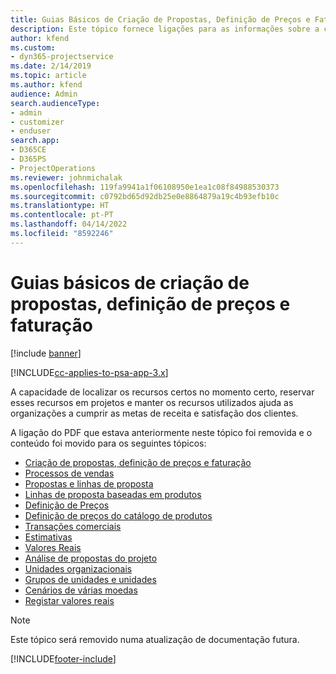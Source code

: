```yaml
---
title: Guias Básicos de Criação de Propostas, Definição de Preços e Faturação
description: Este tópico fornece ligações para as informações sobre a criação básica de propostas, a definição de preços e a faturação no Project Service Automation.
author: kfend
ms.custom:
- dyn365-projectservice
ms.date: 2/14/2019
ms.topic: article
ms.author: kfend
audience: Admin
search.audienceType:
- admin
- customizer
- enduser
search.app:
- D365CE
- D365PS
- ProjectOperations
ms.reviewer: johnmichalak
ms.openlocfilehash: 119fa9941a1f06108950e1ea1c08f84988530373
ms.sourcegitcommit: c0792bd65d92db25e0e8864879a19c4b93efb10c
ms.translationtype: HT
ms.contentlocale: pt-PT
ms.lasthandoff: 04/14/2022
ms.locfileid: "8592246"
---
```

# <a name="basic-guide-to-quoting-pricing-and-billing"></a>Guias básicos de criação de propostas, definição de preços e faturação

[!include [banner](../../includes/psa-now-project-operations.md)]

[!INCLUDE[cc-applies-to-psa-app-3.x](../../includes/cc-applies-to-psa-app-3x.md)]

A capacidade de localizar os recursos certos no momento certo, reservar esses recursos em projetos e manter os recursos utilizados ajuda as organizações a cumprir as metas de receita e satisfação dos clientes. 

A ligação do PDF que estava anteriormente neste tópico foi removida e o conteúdo foi movido para os seguintes tópicos:

- [Criação de propostas, definição de preços e faturação](../quote-bill-price.md)
- [Processos de vendas](../basic-sales-process.md)
- [Propostas e linhas de proposta](../basic-quote-lines.md)
- [Linhas de proposta baseadas em produtos](../product-based-quote-lines.md)
- [Definição de Preços](../basic-pricing.md)
- [Definição de preços do catálogo de produtos](../product-catalog-pricing.md)
- [Transações comerciais](../basic-business-transactions.md)
- [Estimativas](../estimates.md)
- [Valores Reais](../actuals.md)
- [Análise de propostas do projeto](../basic-analyzing-quotes.md)
- [Unidades organizacionais](../advanced-organizational.md)
- [Grupos de unidades e unidades](../advanced-units.md)
- [Cenários de várias moedas](../advanced-currency.md)
- [Registar valores reais](../advanced-actuals.md)

> [!NOTE]
> Este tópico será removido numa atualização de documentação futura. 


[!INCLUDE[footer-include](../../includes/footer-banner.md)]
